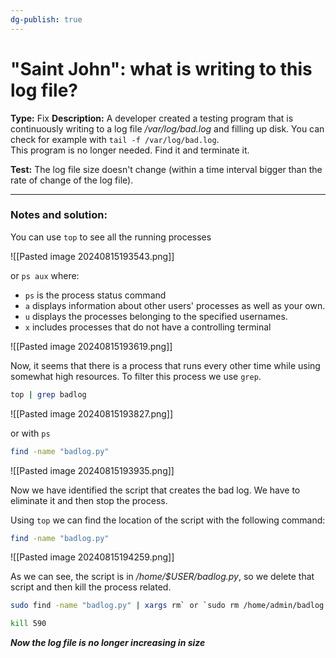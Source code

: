 ```yaml
---
dg-publish: true
---
```


# "Saint John": what is writing to this log file?
**Type:** Fix
**Description:** A developer created a testing program that is continuously writing to a log file _/var/log/bad.log_ and filling up disk. You can check for example with `tail -f /var/log/bad.log`.  
This program is no longer needed. Find it and terminate it.

**Test:** The log file size doesn't change (within a time interval bigger than the rate of change of the log file).

---
### Notes and solution:
You can use `top` to see all the running processes

![[Pasted image 20240815193543.png]]

or `ps aux` where:
- `ps` is the process status command
- `a` displays information about other users' processes as well as your own.
- `u` displays the processes belonging to the specified usernames.
- `x` includes processes that do not have a controlling terminal

![[Pasted image 20240815193619.png]]


Now, it seems that there is a process that runs every other time while using somewhat high resources. To filter this process we use `grep`.

```bash
top | grep badlog
```
![[Pasted image 20240815193827.png]]

or with `ps`

```bash
find -name "badlog.py"
```
![[Pasted image 20240815193935.png]]


Now we have identified the script that creates the bad log. We have to eliminate it and then stop the process.

Using `top` we can find the location of the script with the following command:

```bash
find -name "badlog.py"
```
![[Pasted image 20240815194259.png]]


As we can see, the script is in _/home/$USER/badlog.py_, so we delete that script and then kill the process related.

```bash
sudo find -name "badlog.py" | xargs rm` or `sudo rm /home/admin/badlog.py
```

```bash
kill 590
```

___Now the log file is no longer increasing in size___
